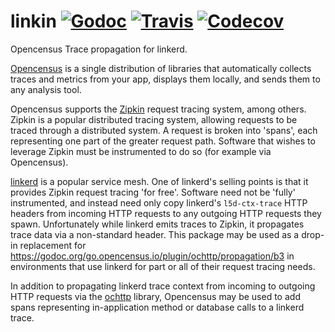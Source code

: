 # linkin  [![Godoc](https://img.shields.io/badge/godoc-reference-blue.svg)](https://godoc.org/github.com/negz/linkin) [![Travis](https://img.shields.io/travis/negz/linkin.svg?maxAge=300)](https://travis-ci.org/negz/linkin/) [![Codecov](https://img.shields.io/codecov/c/github/negz/linkin.svg?maxAge=3600)](https://codecov.io/gh/negz/linkin/)
Opencensus Trace propagation for linkerd.

[Opencensus](https://opencensus.io/) is a single distribution of libraries that
automatically collects traces and metrics from your app, displays them locally,
and sends them to any analysis tool.

Opencensus supports the [Zipkin](https://zipkin.io/) request tracing system,
among others. Zipkin is a popular distributed tracing system, allowing requests
to be traced through a distributed system. A request is broken into 'spans',
each representing one part of the greater request path. Software that wishes to
leverage Zipkin must be instrumented to do so (for example via Opencensus).

[linkerd](http://linkerd.io/) is a popular service mesh. One of linkerd's
selling points is that it provides Zipkin request tracing 'for free'. Software
need not be 'fully' instrumented, and instead need only copy linkerd's
`l5d-ctx-trace` HTTP headers from incoming HTTP requests to any outgoing HTTP
requests they spawn. Unfortunately while linkerd emits traces to Zipkin, it
propagates trace data via a non-standard header. This package may be used as a
drop-in replacement for https://godoc.org/go.opencensus.io/plugin/ochttp/propagation/b3
in environments that use linkerd for part or all of their request tracing needs.

In addition to propagating linkerd trace context from incoming to outgoing HTTP
requests via the [ochttp](https://godoc.org/go.opencensus.io/plugin/ochttp)
library, Opencensus may be used to add spans representing in-application
method or database calls to a linkerd trace.
